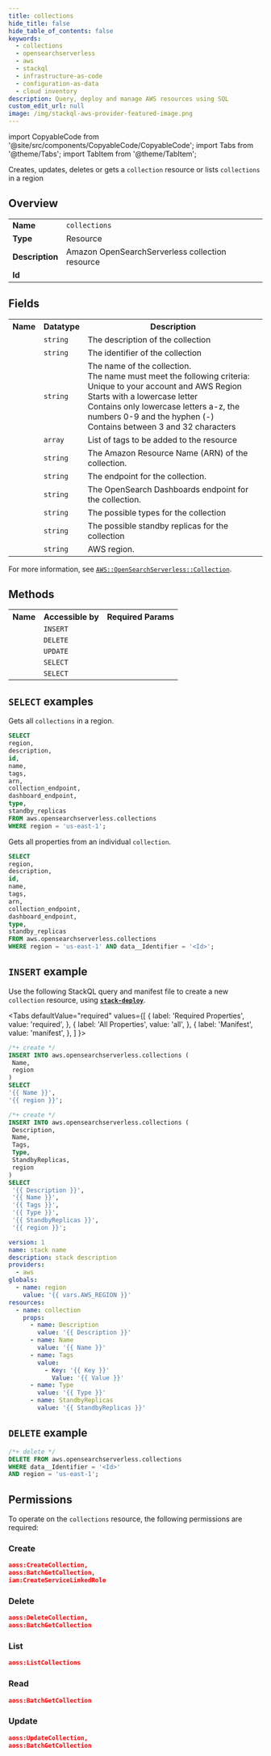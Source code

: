 ```yaml
---
title: collections
hide_title: false
hide_table_of_contents: false
keywords:
  - collections
  - opensearchserverless
  - aws
  - stackql
  - infrastructure-as-code
  - configuration-as-data
  - cloud inventory
description: Query, deploy and manage AWS resources using SQL
custom_edit_url: null
image: /img/stackql-aws-provider-featured-image.png
---
```


import CopyableCode from '@site/src/components/CopyableCode/CopyableCode';
import Tabs from '@theme/Tabs';
import TabItem from '@theme/TabItem';

Creates, updates, deletes or gets a <code>collection</code> resource or lists <code>collections</code> in a region

## Overview
<table>
<tbody>
<tr><td><b>Name</b></td><td><code>collections</code></td></tr>
<tr><td><b>Type</b></td><td>Resource</td></tr>
<tr><td><b>Description</b></td><td>Amazon OpenSearchServerless collection resource</td></tr>
<tr><td><b>Id</b></td><td><CopyableCode code="aws.opensearchserverless.collections" /></td></tr>
</tbody>
</table>

## Fields
<table>
<tbody>
<tr><th>Name</th><th>Datatype</th><th>Description</th></tr><tr><td><CopyableCode code="description" /></td><td><code>string</code></td><td>The description of the collection</td></tr>
<tr><td><CopyableCode code="id" /></td><td><code>string</code></td><td>The identifier of the collection</td></tr>
<tr><td><CopyableCode code="name" /></td><td><code>string</code></td><td>The name of the collection.<br />The name must meet the following criteria:<br />Unique to your account and AWS Region<br />Starts with a lowercase letter<br />Contains only lowercase letters a-z, the numbers 0-9 and the hyphen (-)<br />Contains between 3 and 32 characters<br /></td></tr>
<tr><td><CopyableCode code="tags" /></td><td><code>array</code></td><td>List of tags to be added to the resource</td></tr>
<tr><td><CopyableCode code="arn" /></td><td><code>string</code></td><td>The Amazon Resource Name (ARN) of the collection.</td></tr>
<tr><td><CopyableCode code="collection_endpoint" /></td><td><code>string</code></td><td>The endpoint for the collection.</td></tr>
<tr><td><CopyableCode code="dashboard_endpoint" /></td><td><code>string</code></td><td>The OpenSearch Dashboards endpoint for the collection.</td></tr>
<tr><td><CopyableCode code="type" /></td><td><code>string</code></td><td>The possible types for the collection</td></tr>
<tr><td><CopyableCode code="standby_replicas" /></td><td><code>string</code></td><td>The possible standby replicas for the collection</td></tr>
<tr><td><CopyableCode code="region" /></td><td><code>string</code></td><td>AWS region.</td></tr>
</tbody>
</table>

For more information, see <a href="https://docs.aws.amazon.com/AWSCloudFormation/latest/UserGuide/aws-resource-opensearchserverless-collection.html"><code>AWS::OpenSearchServerless::Collection</code></a>.

## Methods

<table>
<tbody>
  <tr>
    <th>Name</th>
    <th>Accessible by</th>
    <th>Required Params</th>
  </tr>
  <tr>
    <td><CopyableCode code="create_resource" /></td>
    <td><code>INSERT</code></td>
    <td><CopyableCode code="Name, region" /></td>
  </tr>
  <tr>
    <td><CopyableCode code="delete_resource" /></td>
    <td><code>DELETE</code></td>
    <td><CopyableCode code="data__Identifier, region" /></td>
  </tr>
  <tr>
    <td><CopyableCode code="update_resource" /></td>
    <td><code>UPDATE</code></td>
    <td><CopyableCode code="data__Identifier, data__PatchDocument, region" /></td>
  </tr>
  <tr>
    <td><CopyableCode code="list_resources" /></td>
    <td><code>SELECT</code></td>
    <td><CopyableCode code="region" /></td>
  </tr>
  <tr>
    <td><CopyableCode code="get_resource" /></td>
    <td><code>SELECT</code></td>
    <td><CopyableCode code="data__Identifier, region" /></td>
  </tr>
</tbody>
</table>

## `SELECT` examples
Gets all <code>collections</code> in a region.
```sql
SELECT
region,
description,
id,
name,
tags,
arn,
collection_endpoint,
dashboard_endpoint,
type,
standby_replicas
FROM aws.opensearchserverless.collections
WHERE region = 'us-east-1';
```
Gets all properties from an individual <code>collection</code>.
```sql
SELECT
region,
description,
id,
name,
tags,
arn,
collection_endpoint,
dashboard_endpoint,
type,
standby_replicas
FROM aws.opensearchserverless.collections
WHERE region = 'us-east-1' AND data__Identifier = '<Id>';
```

## `INSERT` example

Use the following StackQL query and manifest file to create a new <code>collection</code> resource, using [__`stack-deploy`__](https://pypi.org/project/stack-deploy/).

<Tabs
    defaultValue="required"
    values={[
      { label: 'Required Properties', value: 'required', },
      { label: 'All Properties', value: 'all', },
      { label: 'Manifest', value: 'manifest', },
    ]
}>
<TabItem value="required">

```sql
/*+ create */
INSERT INTO aws.opensearchserverless.collections (
 Name,
 region
)
SELECT 
'{{ Name }}',
'{{ region }}';
```
</TabItem>
<TabItem value="all">

```sql
/*+ create */
INSERT INTO aws.opensearchserverless.collections (
 Description,
 Name,
 Tags,
 Type,
 StandbyReplicas,
 region
)
SELECT 
 '{{ Description }}',
 '{{ Name }}',
 '{{ Tags }}',
 '{{ Type }}',
 '{{ StandbyReplicas }}',
 '{{ region }}';
```
</TabItem>
<TabItem value="manifest">

```yaml
version: 1
name: stack name
description: stack description
providers:
  - aws
globals:
  - name: region
    value: '{{ vars.AWS_REGION }}'
resources:
  - name: collection
    props:
      - name: Description
        value: '{{ Description }}'
      - name: Name
        value: '{{ Name }}'
      - name: Tags
        value:
          - Key: '{{ Key }}'
            Value: '{{ Value }}'
      - name: Type
        value: '{{ Type }}'
      - name: StandbyReplicas
        value: '{{ StandbyReplicas }}'

```
</TabItem>
</Tabs>

## `DELETE` example

```sql
/*+ delete */
DELETE FROM aws.opensearchserverless.collections
WHERE data__Identifier = '<Id>'
AND region = 'us-east-1';
```

## Permissions

To operate on the <code>collections</code> resource, the following permissions are required:

### Create
```json
aoss:CreateCollection,
aoss:BatchGetCollection,
iam:CreateServiceLinkedRole
```

### Delete
```json
aoss:DeleteCollection,
aoss:BatchGetCollection
```

### List
```json
aoss:ListCollections
```

### Read
```json
aoss:BatchGetCollection
```

### Update
```json
aoss:UpdateCollection,
aoss:BatchGetCollection
```
